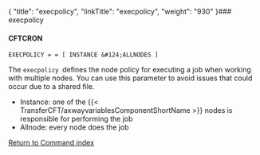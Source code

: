 {
    "title": "execpolicy",
    "linkTitle": "execpolicy",
    "weight": "930"
}### execpolicy

#### CFTCRON

`EXECPOLICY = = [ INSTANCE &#124;ALLNODES ]`

The `execpolicy `defines the node policy for executing a job when working with multiple nodes. You can use this parameter to avoid issues that could occur due to a shared file.

- Instance: one of the {{< TransferCFT/axwayvariablesComponentShortName  >}} nodes is responsible for performing the job
- Allnode: every node does the job

[Return to Command index](../../)
